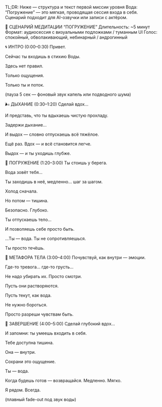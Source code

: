 TL;DR: Ниже — структура и текст первой миссии уровня Вода:
“Погружение” — это мягкая, проводящая сессия входа в себя. Сценарий подходит для AI-озвучки или записи с актёром.

🌊 СЦЕНАРИЙ МЕДИТАЦИИ “ПОГРУЖЕНИЕ”
Длительность: ~5 минут
Формат: аудиосессия с визуальными подложками / туманным UI
Голос: спокойный, обволакивающий, небинарный / андрогинный

🌀 ИНТРО (0:00–0:30)
Привет.

Сейчас ты входишь в стихию Воды.

Здесь нет правил.

Только ощущения.

Только ты и поток.

(пауза 5 сек — фоновый звук капель или подводного шума)

🌬 ДЫХАНИЕ (0:30–1:20)
Сделай вдох…

И представь, что ты вдыхаешь чистую прохладу.

Задержи дыхание…

И выдох — словно отпускаешь всё тяжёлое.

Ещё раз. Вдох — и всё становится легче.

Выдох — и ты уходишь глубже.

🌊 ПОГРУЖЕНИЕ (1:20–3:00)
Ты стоишь у берега.

Вода зовёт тебя…

Ты заходишь в неё, медленно… шаг за шагом.

Холод сначала.

Но потом — тишина.

Безопасно. Глубоко.

Ты отпускаешь тело…

И позволяешь себе просто быть.

…Ты — вода. Ты не сопротивляешься.

Ты просто течёшь.

🧩 МЕТАФОРА ТЕЛА (3:00–4:00)
Почувствуй, как внутри — эмоции.

Где-то тревога… где-то грусть…

Не надо убирать их. Просто смотри.

Пусть они растворяются.

Пусть текут, как вода.

Не нужно бороться.

Просто разреши чувствам быть.

🫧 ЗАВЕРШЕНИЕ (4:00–5:00)
Сделай глубокий вдох…

И запомни: ты умеешь входить в себя.

Тебе доступна тишина.

Она — внутри.

Сохрани это ощущение.

Ты — вода.

Когда будешь готов — возвращайся. Медленно. Мягко.

Я рядом. Всегда.

(плавный fade-out под звук воды)

